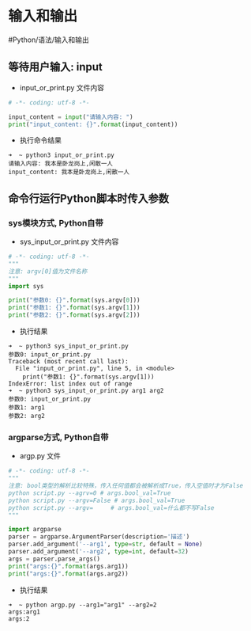 # 输入和输出
#Python/语法/输入和输出

## 等待用户输入: input

- input_or_print.py 文件内容

```python
# -*- coding: utf-8 -*-

input_content = input("请输入内容: ")
print("input_content: {}".format(input_content))
```

- 执行命令结果

```shell
➜  ~ python3 input_or_print.py
请输入内容: 我本是卧龙岗上,闲散一人
input_content: 我本是卧龙岗上,闲散一人
```


## 命令行运行Python脚本时传入参数

### sys模块方式, Python自带

- sys_input_or_print.py 文件内容

```python
# -*- coding: utf-8 -*-
"""
注意: argv[0]值为文件名称
"""
import sys

print("参数0: {}".format(sys.argv[0]))
print("参数1: {}".format(sys.argv[1]))
print("参数2: {}".format(sys.argv[2]))
```


- 执行结果

```shell
➜  ~ python3 sys_input_or_print.py
参数0: input_or_print.py
Traceback (most recent call last):
  File "input_or_print.py", line 5, in <module>
    print("参数1: {}".format(sys.argv[1]))
IndexError: list index out of range
➜  ~ python3 sys_input_or_print.py arg1 arg2
参数0: input_or_print.py
参数1: arg1
参数2: arg2
```


### argparse方式, Python自带

- argp.py 文件


```python
# -*- coding: utf-8 -*-
"""
注意: bool类型的解析比较特殊，传入任何值都会被解析成True，传入空值时才为False
python script.py --agrv=0 # args.bool_val=True
python script.py --argv=False # args.bool_val=True
python script.py --argv=     # args.bool_val=什么都不写False
"""

import argparse
parser = argparse.ArgumentParser(description='描述')
parser.add_argument('--arg1', type=str, default = None)
parser.add_argument('--arg2', type=int, default=32)
args = parser.parse_args()
print("args:{}".format(args.arg1))
print("args:{}".format(args.arg2))
```

- 执行结果

```shell
➜  ~ python argp.py --arg1="arg1" --arg2=2
args:arg1
args:2
```






